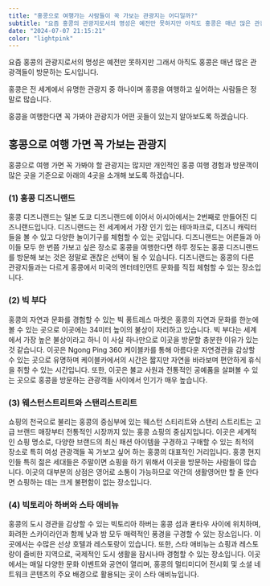 ```yaml
---
title: "홍콩으로 여행가는 사람들이 꼭 가보는 관광지는 어디일까?"
subtitle: "요즘 홍콩의 관광지로서의 명성은 예전만 못하지만 아직도 홍콩은 매년 많은 관광객들이 방문하는 도시입니다. 그래도 홍콩은 전 세계에서 유명한 관광지 중 하나이며 홍콩을 여행하고 싶어하는 사람들은 정말로 많습니다. 홍콩을 여행한다면 꼭 가봐야 관광지가 어떤 곳들이 있는지 알아보도록 하곘습니다."
date: "2024-07-07 21:15:21"
color: "lightpink"
---
```



<p>요즘 홍콩의 관광지로서의 명성은 예전만 못하지만 그래서 아직도 홍콩은 매년 많은 관광객들이 방문하는 도시입니다.</p>
<p></p>
<p>홍콩은 전 세계에서 유명한 관광지 중 하나이며 홍콩을 여행하고 싶어하는 사람들은 정말로 많습니다.</p>
<p></p>
<p>홍콩을 여행한다면 꼭 가봐야 관광지가 어떤 곳들이 있는지 알아보도록 하겠습니다.</p>
<p></p>
<p></p>
<h2><b>홍콩으로 여행 가면 꼭 가보는 관광지</b></h2>
<p>홍콩으로 여행 가면 꼭 가봐야 할 관광지는 많지만 개인적인 홍콩 여행 경험과 방문객이 많은 곳을 기준으로 아래의 4곳을 소개해 보도록 하겠습니다.</p>
<p></p>
<h3><b>(1) 홍콩 디즈니랜드</b></h3>
<p>홍콩 디즈니랜드는 일본 도쿄 디즈니랜드에 이어서 아시아에서는 2번째로 만들어진 디즈니랜드입니다. 디즈니랜드는 전 세계에서 가장 인기 있는 테마파크로, 디즈니 캐릭터들을 볼 수 있고 다양한 놀이기구를 체험할 수 있는 곳입니다. 디즈니랜드는 어른들과 아이들 모두 한 번쯤 가보고 싶은 장소로 홍콩을 여행한다면 하루 정도는 홍콩 디즈니랜드를 방문해 보는 것은 정말로 괜찮은 선택이 될 수 있습니다. 디즈니랜드는 홍콩의 다른 관광지들과는 다르게 홍콩에서 미국의 엔터테인먼트 문화를 직접 체험할 수 있는 장소입니다.</p>
<p></p>
<h3><b>(2) 빅 부다</b></h3>
<p>홍콩의 자연과 문화를 경험할 수 있는 빅 풍트레스 마켓은 홍콩의 자연과 문화를 한눈에 볼 수 있는 곳으로 이곳에는 34미터 높이의 불상이 자리하고 있습니다. 빅 부다는 세계에서 가장 높은 불상이라고 하니 이 사실 하나만으로 이곳을 방문할 충분한 이유가 있는 것 같습니다. 이곳은 Ngong Ping 360 케이블카를 통해 아름다운 자연경관을 감상할 수 있는 곳으로 유명하며 케이블카에서의 시간은 짧지만 자연을 바라보며 편안하게 휴식을 취할 수 있는 시간입니다. 또한, 이곳은 불교 사원과 전통적인 공예품을 살펴볼 수 있는 곳으로 홍콩을 방문하는 관광객들 사이에서 인기가 매우 높습니다.</p>
<p></p>
<h3><b>(3) 웨스턴스트리트와 스탠리스트리트</b></h3>
<p>쇼핑의 천국으로 불리는 홍콩의 중심부에 있는 웨스턴 스티리트와 스탠리 스트리트는 고급 브랜드 매장부터 전통적인 시장까지 있는 홍콩 쇼핑의 중심지입니다. 이곳은 세계적인 쇼핑 명소로, 다양한 브랜드의 최신 패션 아이템을 구경하고 구매할 수 있는 최적의 장소로 특히 여성 관광객들 꼭 가보고 싶어 하는 홍콩의 대표적인 거리입니다. 홍콩 현지인들 특히 젊은 세대들은 주말이면 쇼핑을 하기 위해서 이곳을 방문하는 사람들이 많습니다. 이곳의 대부분의 상점은 영어로 소통이 가능하므로 약간의 생활영어만 할 줄 안다면 쇼핑하는 데는 크게 불편함이 없는 장소입니다.</p>
<p></p>
<h3><b>(4) 빅토리아 하버와 스타 애비뉴</b></h3>
<p>홍콩의 도시 경관을 감상할 수 있는 빅토리아 하버는 홍콩 섬과 콴타우 사이에 위치하며, 화려한 스카이라인과 함께 낮과 밤 모두 매력적인 풍경을 구경할 수 있는 장소입니다. 이곳에서는 수많은 선상 호텔과 레스토랑이 있습니다. 또한, 스타 애비뉴는 쇼핑과 레스토랑이 즐비한 지역으로, 국제적인 도시 생활을 잠시나마 경험할 수 있는 장소입니다. 이곳에서는 매일 다양한 문화 이벤트와 공연이 열리며, 홍콩의 멀티미디어 전시회 및 소셜 네트워크 콘텐츠의 주요 배경으로 활용되는 곳이 스타 애비뉴입니다.</p>
<p></p>